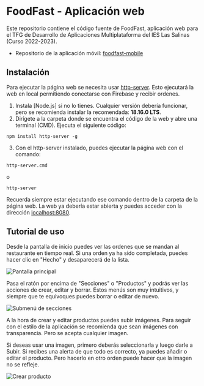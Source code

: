 # FoodFast - Aplicación web
Este repositorio contiene el código fuente de FoodFast, aplicación web para el TFG de Desarrollo de Aplicaciones Multiplataforma del IES Las Salinas (Curso 2022-2023).

- Repositorio de la aplicación móvil: [foodfast-mobile](https://github.com/PokeSantiTW/foodfast-mobile)

## Instalación

Para ejecutar la página web se necesita usar [http-server](https://www.npmjs.com/package/http-server). Esto ejecutará la web en local permitiendo conectarse con Firebase y recibir ordenes.

1. Instala [Node.js] si no lo tienes. Cualquier versión debería funcionar, pero se recomienda instalar la recomendada: **18.16.0 LTS**.
2. Dirígete a la carpeta donde se encuentra el código de la web y abre una terminal (CMD). Ejecuta el siguiente código:
```
npm install http-server -g
```
3. Con el http-server instalado, puedes ejecutar la página web con el comando:
```
http-server.cmd
```
o
```
http-server
```
Recuerda siempre estar ejecutando ese comando dentro de la carpeta de la página web. La web ya debería estar abierta y puedes acceder con la dirección [localhost:8080](http://localhost:8080/).

## Tutorial de uso
Desde la pantalla de inicio puedes ver las ordenes que se mandan al restaurante en tiempo real. Si una orden ya ha sido completada, puedes hacer clic en "Hecho" y desaparecerá de la lista.

![Pantalla principal]()

Pasa el ratón por encima de "Secciones" o "Productos" y podrás ver las acciones de crear, editar y borrar. Estos menús son muy intuitivos, y siempre que te equivoques puedes borrar o editar de nuevo.

![Submenú de secciones]()

A la hora de crear y editar productos puedes subir imágenes. Para seguir con el estilo de la aplicación se recomienda que sean imágenes con transparencia. Pero se acepta cualquier imagen. 

Si deseas usar una imagen, primero deberás seleccionarla y luego darle a Subir. Si recibes una alerta de que todo es correcto, ya puedes añadir o editar el producto. Pero hacerlo en otro orden puede hacer que la imagen no se refleje.

![Crear producto]()